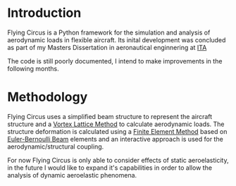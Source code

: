 # Introduction

Flying Circus is a Python framework for the simulation and analysis of aerodynamic loads in flexible aircraft. Its inital development was concluded as part of my Masters Dissertation in aeronautical enginnering at [ITA][1]

The code is still poorly documented, I intend to make improvements in the following months. 

# Methodology

Flying Circus uses a simplified beam structure to represent the aircraft structure and a [Vortex Lattice Method][2] to calculate aerodynamic loads. The structure deformation is calculated using a [Finite Element Method][3] based on [Euler-Bernoulli Beam][4] elements and an interactive approach is used for the aerodynamic/structural coupling.

For now Flying Circus is only able to consider effects of static aeroelasticity, in the future I would like to expand it's capabilities in order to allow the analysis of dynamic aeroelastic phenomena.

[1]: http://www.ita.br/
[2]: https://en.wikipedia.org/wiki/Vortex_lattice_method
[3]: https://en.wikipedia.org/wiki/Finite_element_method
[4]: https://en.wikipedia.org/wiki/Euler%E2%80%93Bernoulli_beam_theory


